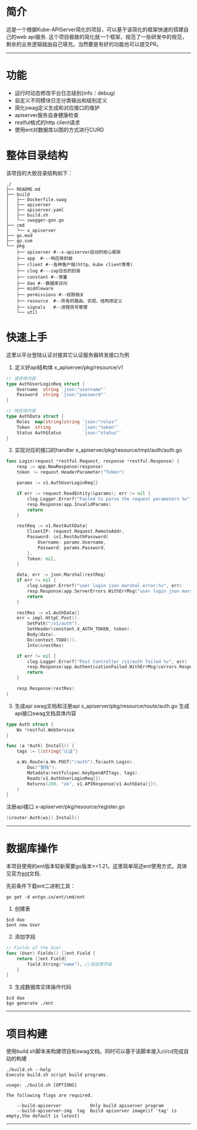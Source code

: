 

# 简介
这是一个根据Kube-APIServer简化的项目，可以基于该简化的框架快速的搭建自己的web api服务.
这个项目极致的简化就一个框架，规范了一些研发中的规范，剩余的业务逻辑就由自己填充。当然要是有好的功能也可以提交PR。

----

# 功能
- 运行时动态修改平台日志级别(info｜debug)
- 自定义不同模块日志分类输出和级别定义
- 简化swag定义生成和对应接口的维护
- apiserver服务自身健康检查
- restful格式的http client请求
- 使用ent对数据库以图的方式进行CURD

# 整体目录结构
该项目的大致目录结构如下：
```
./
├── README.md
├── build
│   ├── Dockerfile.swag
│   ├── apiserver
│   ├── apiserver.yaml
│   ├── build.sh
│   └── swagger-gen.go
├── cmd
│   └── x_apiserver
├── go.mod
├── go.sum
└── pkg
    ├── apiserver #--x-apiserver启动的核心框架
    ├── app  #---响应体封装
    ├── client #--各种客户端(http、kube client等等)
    ├── clog #---zap日志的封装
    ├── constant #--常量
    ├── dao #--数据库访问   
    ├── middleware
    ├── permissions #--权限相关
    ├── resource  #--所有的路由、实现、结构体定义
    ├── signals   #--进程信号管理
    └── util
```

# 快速上手
这里以平台登陆认证对接其它认证服务器转发接口为例
1. 定义好api结构体
x_apiserver/pkg/resource/v1
```go
// 请求体内容
type AuthUserLoginReq struct {
	Username  string `json:"username"`
	Password  string `json:"password"`
}

// 响应体内容
type AuthData struct {
    Roles  map[string]string `json:"roles"`
    Token  string            `json:"token"`
    Status AuthStatus        `json:"status"`
}
```

2. 实现对应的接口的handler
x_apiserver/pkg/resource/impl/auth/auth.go
```go
func Login(request *restful.Request, response *restful.Response) {
	resp := app.NewResponse(response)
	token := request.HeaderParameter("Token")

	params := v1.AuthUserLoginReq{}

	if err := request.ReadEntity(&params); err != nil {
		clog.Logger.Errorf("Failed to parse the request parameters %v", err)
		resp.Response(app.InvalidParams)
		return
	}

	restReq := v1.RestAuthData{
		ClientIP: request.Request.RemoteAddr,
		Password: &v1.RestAuthPassword{
			Username: params.Username,
			Password: params.Password,
		},
		Token: nil,
	}

	data, err := json.Marshal(restReq)
	if err != nil {
		clog.Logger.Errorf("user login json marshal error:%v", err)
		resp.Response(app.ServerErrors.WithErrMsg("user login json marshal error"))
		return
	}

	restRes := v1.AuthData{}
	err = impl.HttpC.Post().
		SetPath("/v1/auth").
		SetHeader(constant.X_AUTH_TOKEN, token).
		Body(data).
		Do(context.TODO()).
		Into(&restRes)

	if err != nil {
		clog.Logger.Errorf("Post Controller /v1/auth failed %v", err)
		resp.Response(app.AuthenticationFailed.WithErrMsg(cerrors.ResponseForErrorReason(err)))
		return
	}

	resp.Response(restRes)
}

```

3. 生成api swag文档和注册api
x_apiserver/pkg/resource/route/auth.go
生成api接口swag文档具体内容
```go
type Auth struct {
	Ws *restful.WebService
}

func (a *Auth) Install() {
	tags := []string{"认证"}

	a.Ws.Route(a.Ws.POST("/auth").To(auth.Login).
		Doc("登陆").
		Metadata(restfulspec.KeyOpenAPITags, tags).
		Reads(v1.AuthUserLoginReq{}).
		Returns(200, "ok", v1.APIResponse[v1.AuthData]{}),
	)
}
```
注册api接口
x-apiserver/pkg/resource/register.go
```go
(&router.Auth{ws}).Install()
```

-----

# 数据库操作

本项目使用的ent版本较新需要go版本>=1.21，这里简单简述ent使用方式，具体见官方[ent](https://entgo.io/docs/getting-started)文档.

先前条件下载ent二进制工具：
```shell
go get -d entgo.io/ent/cmd/ent
```

1. 创建表
```shell
$cd dao
$ent new User
```

2. 添加字段
```go
// Fields of the User.
func (User) Fields() []ent.Field {
	return []ent.Field{
		field.String("name"), //添加表字段
	}
}
```

3. 生成数据库实体操作代码
```shell
$cd dao
$go generate ./ent
```



-----

# 项目构建
使用build.sh脚本来构建项目和swag文档。同时可以基于该脚本接入ci/cd完成自动的构建
```shell
./build.sh --help      
Execute build.sh script build programs.

usage: ./build.sh [OPTIONS]

The following flags are required.

    --build-apiserver           Only build apiserver program
    --build-apiserver-img  tag  Build apiserver image(if 'tag' is empty,the default is latest)
```

-----